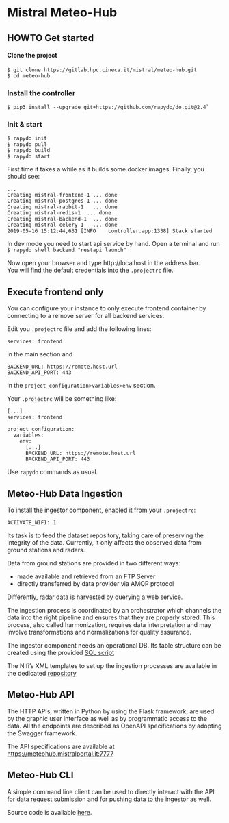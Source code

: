 # Mistral Meteo-Hub

## HOWTO Get started

#### Clone the project

```
$ git clone https://gitlab.hpc.cineca.it/mistral/meteo-hub.git
$ cd meteo-hub
```

### Install the controller

```
$ pip3 install --upgrade git+https://github.com/rapydo/do.git@2.4`
```

### Init & start

```
$ rapydo init
$ rapydo pull
$ rapydo build
$ rapydo start
```

First time it takes a while as it builds some docker images. Finally, you should see:

```
...
Creating mistral-frontend-1 ... done
Creating mistral-postgres-1 ... done
Creating mistral-rabbit-1   ... done
Creating mistral-redis-1  ... done
Creating mistral-backend-1  ... done
Creating mistral-celery-1   ... done
2019-05-16 15:12:44,631 [INFO    controller.app:1338] Stack started
```

In dev mode you need to start api service by hand. Open a terminal and run  
`$ rapydo shell backend "restapi launch"`

Now open your browser and type http://localhost in the address bar.  
You will find the default credentials into the `.projectrc` file.

## Execute frontend only

You can configure your instance to only execute frontend container by connecting to a
remove server for all backend services.

Edit you `.projectrc` file and add the following lines:

```
services: frontend
```

in the main section and

```
BACKEND_URL: https://remote.host.url
BACKEND_API_PORT: 443
```

in the `project_configuration>variables>env` section.

Your `.projectrc` will be something like:

```
[...]
services: frontend

project_configuration:
  variables:
    env:
      [...]
      BACKEND_URL: https://remote.host.url
      BACKEND_API_PORT: 443
```

Use `rapydo` commands as usual.

## Meteo-Hub Data Ingestion

To install the ingestor component, enabled it from your `.projectrc`:

```
ACTIVATE_NIFI: 1
```

Its task is to feed the dataset repository, taking care of preserving the integrity of
the data. Currently, it only affects the observed data from ground stations and radars.

Data from ground stations are provided in two different ways:

- made available and retrieved from an FTP Server
- directly transferred by data provider via AMQP protocol

Differently, radar data is harvested by querying a web service.

The ingestion process is coordinated by an orchestrator which channels the data into the
right pipeline and ensures that they are properly stored. This process, also called
harmonization, requires data interpretation and may involve transformations and
normalizations for quality assurance.

The ingestor component needs an operational DB. Its table structure can be created using
the provided [SQL script](https://gitlab.hpc.cineca.it/mistral/meteo-hub-ingestion/-/blob/master/nifi_db_create_script.sql)

The Nifi’s XML templates to set up the ingestion processes are available in the
dedicated [repository](https://gitlab.hpc.cineca.it/mistral/meteo-hub-ingestion)

## Meteo-Hub API

The HTTP APIs, written in Python by using the Flask framework, are used by the graphic
user interface as well as by programmatic access to the data. All the endpoints are
described as OpenAPI specifications by adopting the Swagger framework.

The API specifications are available at  
https://meteohub.mistralportal.it:7777

## Meteo-Hub CLI

A simple command line client can be used to directly interact with the API for data
request submission and for pushing data to the ingestor as well.

Source code is available [here](https://gitlab.hpc.cineca.it/mistral/meteo-hub-cli).

